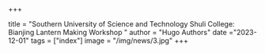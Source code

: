+++

title = "Southern University of Science and Technology Shuli College: Bianjing Lantern Making Workshop   "
author = "Hugo Authors"
date ="2023-12-01"
tags = ["index"]
image =  "/img/news/3.jpg"
+++

